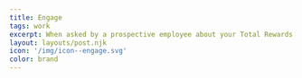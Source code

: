 ```yaml
---
title: Engage
tags: work
excerpt: When asked by a prospective employee about your Total Rewards bundle, you will inevitably begin rattling off a list of perks, discounts and group plans available to that prospect upon signing. So why, after that long list of expensive, thought out and carefully curated STUFF are your employees citing 'benefits' as their reason for leaving at the exit interview? Time to <strong>engage</strong>.
layout: layouts/post.njk
icon: '/img/icon--engage.svg'
color: brand
---
```

